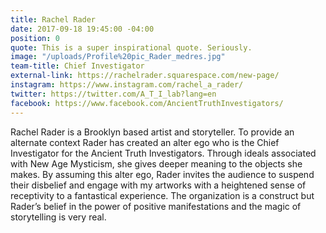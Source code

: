 ```yaml
---
title: Rachel Rader
date: 2017-09-18 19:45:00 -04:00
position: 0
quote: This is a super inspirational quote. Seriously.
image: "/uploads/Profile%20pic_Rader_medres.jpg"
team-title: Chief Investigator
external-link: https://rachelrader.squarespace.com/new-page/
instagram: https://www.instagram.com/rachel_a_rader/
twitter: https://twitter.com/A_T_I_lab?lang=en
facebook: https://www.facebook.com/AncientTruthInvestigators/
---
```


Rachel Rader is a Brooklyn based artist and storyteller. To provide an alternate context Rader has created an alter ego who is the Chief Investigator for the Ancient Truth Investigators. Through ideals associated with New Age Mysticism, she gives deeper meaning to the objects she makes. By assuming this alter ego, Rader invites the audience to suspend their disbelief and engage with my artworks with a heightened sense of receptivity to a fantastical experience. The organization is a construct but Rader’s belief in the power of positive manifestations and the magic of storytelling is very real.